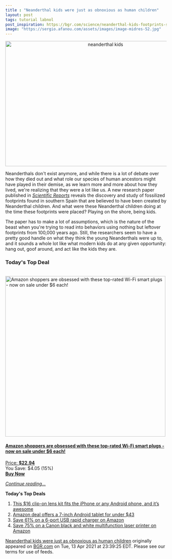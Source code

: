 ```yaml
---
title : "Neanderthal kids were just as obnoxious as human children"
layout: post
tags: tutorial labnol
post_inspiration: https://bgr.com/science/neanderthal-kids-footprints-study-5919245/
image: "https://sergio.afanou.com/assets/images/image-midres-52.jpg"
---
```


<center><a href="https://bgr.com/science/neanderthal-kids-footprints-study-5919245/" class="bgr-rss-featured-image bgr-rss-test-class"><img loading="lazy" width="610" height="390" src="https://bgr.com/wp-content/uploads/2021/04/bgrpic-copy-7.jpg?quality=70&amp;strip=all&amp;w=610" class="attachment-feed_normal size-feed_normal wp-post-image" alt="neanderthal kids" loading="lazy" srcset="https://bgr.com/wp-content/uploads/2021/04/bgrpic-copy-7.jpg 1750w, https://bgr.com/wp-content/uploads/2021/04/bgrpic-copy-7.jpg?resize=150,96 150w, https://bgr.com/wp-content/uploads/2021/04/bgrpic-copy-7.jpg?resize=300,192 300w, https://bgr.com/wp-content/uploads/2021/04/bgrpic-copy-7.jpg?resize=768,491 768w, https://bgr.com/wp-content/uploads/2021/04/bgrpic-copy-7.jpg?resize=1024,654 1024w, https://bgr.com/wp-content/uploads/2021/04/bgrpic-copy-7.jpg?resize=1536,981 1536w, https://bgr.com/wp-content/uploads/2021/04/bgrpic-copy-7.jpg?resize=610,390 610w, https://bgr.com/wp-content/uploads/2021/04/bgrpic-copy-7.jpg?resize=664,424 664w, https://bgr.com/wp-content/uploads/2021/04/bgrpic-copy-7.jpg?resize=1200,767 1200w, https://bgr.com/wp-content/uploads/2021/04/bgrpic-copy-7.jpg?resize=782,500 782w, https://bgr.com/wp-content/uploads/2021/04/bgrpic-copy-7.jpg?resize=827,528 827w, https://bgr.com/wp-content/uploads/2021/04/bgrpic-copy-7.jpg?resize=800,511 800w" sizes="(max-width: 610px) 100vw, 610px" title="neanderthal kids" /></a></center><p>Neanderthals don't exist anymore, and while there is a lot of debate over how they died out and what role our species of human ancestors might have played in their demise, as we learn more and more about how they lived, we're realizing that they were a lot like us. A new research paper published in <em><a href="https://www.nature.com/articles/s41598-021-83413-8?utm_medium=affiliate&amp;utm_source=commission_junction&amp;utm_campaign=3_nsn6445_deeplink_PID100052172&amp;utm_content=deeplink">Scientific Reports</a></em> reveals the discovery and study of fossilized footprints found in southern Spain that are believed to have been created by Neanderthal children. And what were these Neanderthal children doing at the time these footprints were placed? Playing on the shore, being kids.</p>
<p>The paper has to make a lot of assumptions, which is the nature of the beast when you're trying to read into behaviors using nothing but leftover footprints from 100,000 years ago. Still, the researchers seem to have a pretty good handle on what they think the young Neanderthals were up to, and it sounds a whole lot like what modern kids do at any given opportunity: hang out, goof around, and act like the kids they are.</p>
<h3>Today's Top Deal</h3>
<p><a href="https://www.amazon.com/Outlet-Required-Gosund-Upgraded-Version/dp/B07GRLQV47?tag=b0c55topdeals-20"><br><img height="500px" width="500px" src="https://m.media-amazon.com/images/I/41qGPSZyrYL._SL500_.jpg" alt="Amazon shoppers are obsessed with these top-rated Wi-Fi smart plugs - now on sale under $6 each!"><br></a></p>
<h4><a href="https://www.amazon.com/Outlet-Required-Gosund-Upgraded-Version/dp/B07GRLQV47?tag=b0c55rss-20">Amazon shoppers are obsessed with these top-rated Wi-Fi smart plugs - now on sale under $6 each!</a></h4>
<p><a href="https://www.amazon.com/Outlet-Required-Gosund-Upgraded-Version/dp/B07GRLQV47?tag=b0c55rss-20">Price: <strong>$22.94</strong></a><br><span>You Save: $4.05 (15%)</span><br><strong><a href="https://www.amazon.com/Outlet-Required-Gosund-Upgraded-Version/dp/B07GRLQV47?tag=b0c55rss-20">Buy Now</a></strong></p>
<p><a href="https://bgr.com/science/neanderthal-kids-footprints-study-5919245/" class="more-link"><em>Continue reading...</em></a></p>

<p><strong>Today's Top Deals</strong></p>
<ol>
<li><a href="https://bgr.com/general/iphone-lens-kit-amazon-deals-4713723/?utm_source=rss&#038;utm_campaign=topdeals">This $16 clip-on lens kit fits the iPhone or any Android phone, and it&#8217;s awesome</a></li>
<li><a href="https://bgr.com/general/chromo-7-tablet-google-android-4-4-touchscreen-sale-amazon-4715331/?utm_source=rss&#038;utm_campaign=topdeals">Amazon deal offers a 7-inch Android tablet for under $43</a></li>
<li><a href="https://bgr.com/general/rapid-charger-android-amazon-sale-4715321/?utm_source=rss&#038;utm_campaign=topdeals">Save 61% on a 6-port USB rapid charger on Amazon</a></li>
<li><a href="https://bgr.com/general/best-multifunction-printer-amazon-sale-4715747/?utm_source=rss&#038;utm_campaign=topdeals">Save 75% on a Canon black and white multifunction laser printer on Amazon</a></li>
</ol>
<p><a href="https://bgr.com/science/neanderthal-kids-footprints-study-5919245/">Neanderthal kids were just as obnoxious as human children</a> originally appeared on <a href="http://bgr.com">BGR.com</a> on Tue, 13 Apr 2021 at 23:39:25 EDT. Please see our terms for use of feeds.</p>
